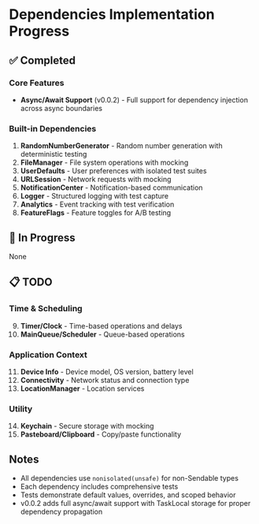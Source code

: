 # Dependencies Implementation Progress

## ✅ Completed

### Core Features
- **Async/Await Support** (v0.0.2) - Full support for dependency injection across async boundaries

### Built-in Dependencies
1. **RandomNumberGenerator** - Random number generation with deterministic testing
2. **FileManager** - File system operations with mocking
3. **UserDefaults** - User preferences with isolated test suites
4. **URLSession** - Network requests with mocking
5. **NotificationCenter** - Notification-based communication
6. **Logger** - Structured logging with test capture
7. **Analytics** - Event tracking with test verification
8. **FeatureFlags** - Feature toggles for A/B testing

## 🚧 In Progress

None

## 📋 TODO

### Time & Scheduling
9. **Timer/Clock** - Time-based operations and delays
10. **MainQueue/Scheduler** - Queue-based operations

### Application Context
11. **Device Info** - Device model, OS version, battery level
12. **Connectivity** - Network status and connection type
13. **LocationManager** - Location services

### Utility
14. **Keychain** - Secure storage with mocking
15. **Pasteboard/Clipboard** - Copy/paste functionality

## Notes

- All dependencies use `nonisolated(unsafe)` for non-Sendable types
- Each dependency includes comprehensive tests
- Tests demonstrate default values, overrides, and scoped behavior
- v0.0.2 adds full async/await support with TaskLocal storage for proper dependency propagation